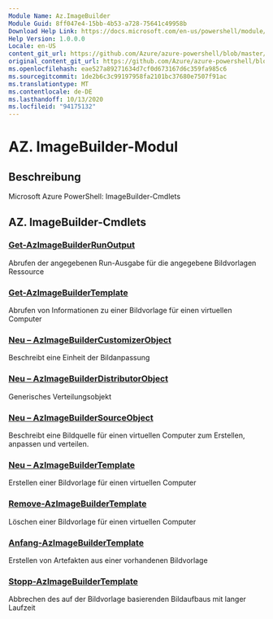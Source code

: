 ```yaml
---
Module Name: Az.ImageBuilder
Module Guid: 8ff047e4-15bb-4b53-a728-75641c49958b
Download Help Link: https://docs.microsoft.com/en-us/powershell/module/az.imagebuilder
Help Version: 1.0.0.0
Locale: en-US
content_git_url: https://github.com/Azure/azure-powershell/blob/master/src/ImageBuilder/help/Az.ImageBuilder.md
original_content_git_url: https://github.com/Azure/azure-powershell/blob/master/src/ImageBuilder/help/Az.ImageBuilder.md
ms.openlocfilehash: eae527a89271634d7cf0d673167d6c359fa985c6
ms.sourcegitcommit: 1de2b6c3c99197958fa2101bc37680e7507f91ac
ms.translationtype: MT
ms.contentlocale: de-DE
ms.lasthandoff: 10/13/2020
ms.locfileid: "94175132"
---
```

# AZ. ImageBuilder-Modul
## Beschreibung
Microsoft Azure PowerShell: ImageBuilder-Cmdlets

## AZ. ImageBuilder-Cmdlets
### [Get-AzImageBuilderRunOutput](Get-AzImageBuilderRunOutput.md)
Abrufen der angegebenen Run-Ausgabe für die angegebene Bildvorlagen Ressource

### [Get-AzImageBuilderTemplate](Get-AzImageBuilderTemplate.md)
Abrufen von Informationen zu einer Bildvorlage für einen virtuellen Computer

### [Neu – AzImageBuilderCustomizerObject](New-AzImageBuilderCustomizerObject.md)
Beschreibt eine Einheit der Bildanpassung

### [Neu – AzImageBuilderDistributorObject](New-AzImageBuilderDistributorObject.md)
Generisches Verteilungsobjekt

### [Neu – AzImageBuilderSourceObject](New-AzImageBuilderSourceObject.md)
Beschreibt eine Bildquelle für einen virtuellen Computer zum Erstellen, anpassen und verteilen.

### [Neu – AzImageBuilderTemplate](New-AzImageBuilderTemplate.md)
Erstellen einer Bildvorlage für einen virtuellen Computer

### [Remove-AzImageBuilderTemplate](Remove-AzImageBuilderTemplate.md)
Löschen einer Bildvorlage für einen virtuellen Computer

### [Anfang-AzImageBuilderTemplate](Start-AzImageBuilderTemplate.md)
Erstellen von Artefakten aus einer vorhandenen Bildvorlage

### [Stopp-AzImageBuilderTemplate](Stop-AzImageBuilderTemplate.md)
Abbrechen des auf der Bildvorlage basierenden Bildaufbaus mit langer Laufzeit

